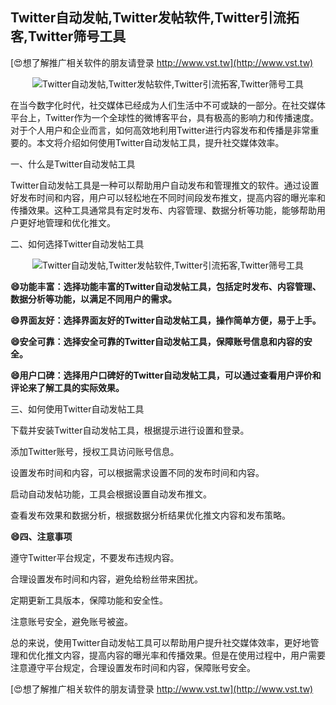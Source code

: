 ## **Twitter自动发帖,Twitter发帖软件,Twitter引流拓客,Twitter筛号工具**

[😍想了解推广相关软件的朋友请登录 http://www.vst.tw](http://www.vst.tw)

 <center><img src="https://vst.tw/MP4/tuiguang/png/5.png" alt="Twitter自动发帖,Twitter发帖软件,Twitter引流拓客,Twitter筛号工具"></center>

在当今数字化时代，社交媒体已经成为人们生活中不可或缺的一部分。在社交媒体平台上，Twitter作为一个全球性的微博客平台，具有极高的影响力和传播速度。对于个人用户和企业而言，如何高效地利用Twitter进行内容发布和传播是非常重要的。本文将介绍如何使用Twitter自动发帖工具，提升社交媒体效率。

一、什么是Twitter自动发帖工具

Twitter自动发帖工具是一种可以帮助用户自动发布和管理推文的软件。通过设置好发布时间和内容，用户可以轻松地在不同时间段发布推文，提高内容的曝光率和传播效果。这种工具通常具有定时发布、内容管理、数据分析等功能，能够帮助用户更好地管理和优化推文。

二、如何选择Twitter自动发帖工具

 <center><img src="https://vst.tw/MP4/tuiguang/png/3.png" alt="Twitter自动发帖,Twitter发帖软件,Twitter引流拓客,Twitter筛号工具"></center>

**😄功能丰富：选择功能丰富的Twitter自动发帖工具，包括定时发布、内容管理、数据分析等功能，以满足不同用户的需求。**

**😄界面友好：选择界面友好的Twitter自动发帖工具，操作简单方便，易于上手。**

**😄安全可靠：选择安全可靠的Twitter自动发帖工具，保障账号信息和内容的安全。**

**😄用户口碑：选择用户口碑好的Twitter自动发帖工具，可以通过查看用户评价和评论来了解工具的实际效果。**

三、如何使用Twitter自动发帖工具

下载并安装Twitter自动发帖工具，根据提示进行设置和登录。

添加Twitter账号，授权工具访问账号信息。

设置发布时间和内容，可以根据需求设置不同的发布时间和内容。

启动自动发帖功能，工具会根据设置自动发布推文。

查看发布效果和数据分析，根据数据分析结果优化推文内容和发布策略。

**😄四、注意事项**

遵守Twitter平台规定，不要发布违规内容。

合理设置发布时间和内容，避免给粉丝带来困扰。

定期更新工具版本，保障功能和安全性。

注意账号安全，避免账号被盗。

总的来说，使用Twitter自动发帖工具可以帮助用户提升社交媒体效率，更好地管理和优化推文内容，提高内容的曝光率和传播效果。但是在使用过程中，用户需要注意遵守平台规定，合理设置发布时间和内容，保障账号安全。

[😍想了解推广相关软件的朋友请登录 http://www.vst.tw](http://www.vst.tw)



